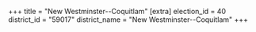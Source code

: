 +++
title = "New Westminster--Coquitlam"
[extra]
election_id = 40
district_id = "59017"
district_name = "New Westminster--Coquitlam"
+++
